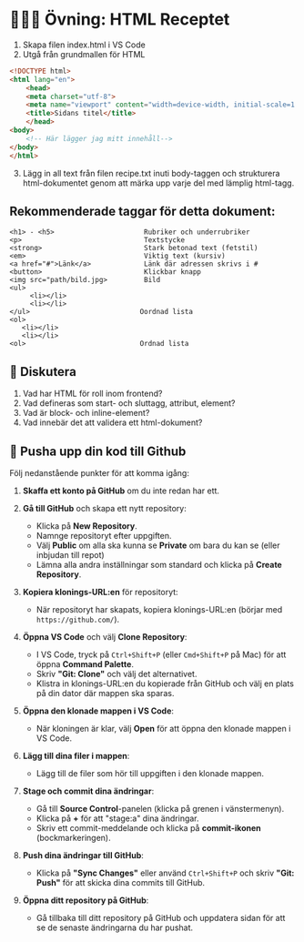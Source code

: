 # 👩🏽‍💻 Övning: HTML Receptet

1. Skapa filen index.html i VS Code
2. Utgå från grundmallen för HTML 

```html
<!DOCTYPE html>
<html lang="en">
    <head>
    <meta charset="utf-8">
    <meta name="viewport" content="width=device-width, initial-scale=1.0">
    <title>Sidans titel</title>
    </head>
<body>
    <!-- Här lägger jag mitt innehåll--> 
</body>
</html>
```
3. Lägg in all text från filen recipe.txt inuti body-taggen och strukturera html-dokumentet genom att märka 
upp varje del med lämplig html-tagg.  

## Rekommenderade taggar för detta dokument: 

```
<h1> - <h5>                      Rubriker och underrubriker
<p>                              Textstycke
<strong>                         Stark betonad text (fetstil)
<em>                             Viktig text (kursiv) 
<a href="#">Länk</a>             Länk där adressen skrivs i #
<button>                         Klickbar knapp
<img src="path/bild.jpg>         Bild
<ul>
     <li></li>
     <li></li>
</ul>                           Oordnad lista
<ol> 
   <li></li>
   <li></li>
<ol>                            Ordnad lista
```


## 💬 Diskutera

1. Vad har HTML för roll inom frontend?
2. Vad defineras som start- och sluttagg, attribut, element?
3. Vad är block- och inline-element? 
4. Vad innebär det att validera ett html-dokument?

## 📌 Pusha upp din kod till Github 

Följ nedanstående punkter för att komma igång:

1. **Skaffa ett konto på GitHub** om du inte redan har ett.

2. **Gå till GitHub** och skapa ett nytt repository:
   - Klicka på **New Repository**.
   - Namnge repositoryt efter uppgiften.
   - Välj **Public** om alla ska kunna se **Private** om bara du kan se (eller inbjudan till repot)
   - Lämna alla andra inställningar som standard och klicka på **Create Repository**.

3. **Kopiera klonings-URL:en** för repositoryt:
   - När repositoryt har skapats, kopiera klonings-URL:en (börjar med `https://github.com/`).

4. **Öppna VS Code** och välj **Clone Repository**:
   - I VS Code, tryck på `Ctrl+Shift+P` (eller `Cmd+Shift+P` på Mac) för att öppna **Command Palette**.
   - Skriv **"Git: Clone"** och välj det alternativet.
   - Klistra in klonings-URL:en du kopierade från GitHub och välj en plats på din dator där mappen ska sparas.

5. **Öppna den klonade mappen i VS Code**:
   - När kloningen är klar, välj **Open** för att öppna den klonade mappen i VS Code.

6. **Lägg till dina filer i mappen**:
   - Lägg till de filer som hör till uppgiften i den klonade mappen.

7. **Stage och commit dina ändringar**:
   - Gå till **Source Control**-panelen (klicka på grenen i vänstermenyn).
   - Klicka på **+** för att "stage:a" dina ändringar.
   - Skriv ett commit-meddelande och klicka på **commit-ikonen** (bockmarkeringen).

8. **Push dina ändringar till GitHub**:
   - Klicka på **"Sync Changes"** eller använd `Ctrl+Shift+P` och skriv **"Git: Push"** för att skicka dina commits till GitHub.

9. **Öppna ditt repository på GitHub**:
   - Gå tillbaka till ditt repository på GitHub och uppdatera sidan för att se de senaste ändringarna du har pushat.

